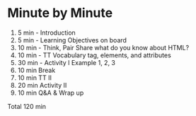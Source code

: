 # Minute by Minute

1. 5 min - Introduction
1. 5 min - Learning Objectives on board
1. 10 min - Think, Pair Share what do you know about HTML?
1. 10 min - TT Vocabulary tag, elements, and attributes
1. 30 min - Activity I Example 1, 2, 3
1. 10 min Break
1. 10 min TT II
1. 20 min Activity II
1. 10 min Q&A & Wrap up

Total 120 min
